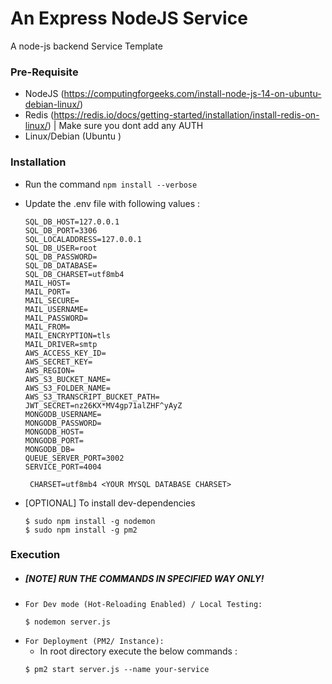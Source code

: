 # An Express NodeJS Service

A node-js backend Service Template

### Pre-Requisite

- NodeJS (https://computingforgeeks.com/install-node-js-14-on-ubuntu-debian-linux/)
- Redis (https://redis.io/docs/getting-started/installation/install-redis-on-linux/) | Make sure you dont add any AUTH
- Linux/Debian (Ubuntu )

### Installation

- Run the command `npm install --verbose`
- Update the .env file with following values :

  ```
  SQL_DB_HOST=127.0.0.1
  SQL_DB_PORT=3306
  SQL_LOCALADDRESS=127.0.0.1
  SQL_DB_USER=root
  SQL_DB_PASSWORD=
  SQL_DB_DATABASE=
  SQL_DB_CHARSET=utf8mb4
  MAIL_HOST=
  MAIL_PORT=
  MAIL_SECURE=
  MAIL_USERNAME=
  MAIL_PASSWORD=
  MAIL_FROM=
  MAIL_ENCRYPTION=tls
  MAIL_DRIVER=smtp
  AWS_ACCESS_KEY_ID=
  AWS_SECRET_KEY=
  AWS_REGION=
  AWS_S3_BUCKET_NAME=
  AWS_S3_FOLDER_NAME=
  AWS_S3_TRANSCRIPT_BUCKET_PATH=
  JWT_SECRET=nz26KX*MV4gp71alZHF^yAyZ
  MONGODB_USERNAME=
  MONGODB_PASSWORD=
  MONGODB_HOST=
  MONGODB_PORT=
  MONGODB_DB=
  QUEUE_SERVER_PORT=3002
  SERVICE_PORT=4004

   CHARSET=utf8mb4 <YOUR MYSQL DATABASE CHARSET>
  ```

- [OPTIONAL] To install dev-dependencies
  ```
  $ sudo npm install -g nodemon
  $ sudo npm install -g pm2
  ```

### Execution

- ##### [NOTE] RUN THE COMMANDS IN SPECIFIED WAY ONLY!
- `For Dev mode (Hot-Reloading Enabled) / Local Testing:`
  ```
  $ nodemon server.js
  ```
- `For Deployment (PM2/ Instance):`
  - In root directory execute the below commands :
  ```
  $ pm2 start server.js --name your-service
  ```
